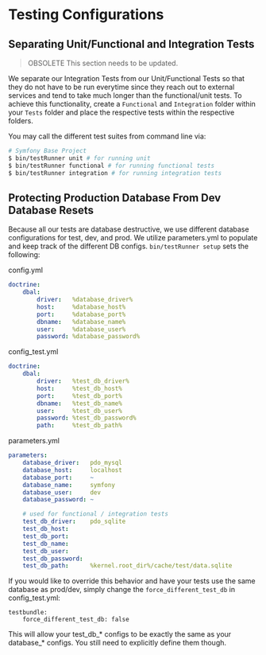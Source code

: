 # Testing Configurations

## Separating Unit/Functional and Integration Tests

>
> OBSOLETE
> This section needs to be updated.
>

We separate our Integration Tests from our Unit/Functional Tests so that they do not have to be run everytime since they reach out to external services and tend to take much longer than the functional/unit tests. To achieve this functionality, create a ```Functional``` and ```Integration``` folder within your ```Tests``` folder and place the respective tests within the respective folders.

You may call the different test suites from command line via:


```bash
# Symfony Base Project
$ bin/testRunner unit # for running unit
$ bin/testRunner functional # for running functional tests
$ bin/testRunner integration # for running integration tests
```

## Protecting Production Database From Dev Database Resets

Because all our tests are database destructive, we use different database configurations for test, dev, and prod. We utilize parameters.yml to populate and keep track of the different DB configs. ```bin/testRunner setup``` sets the following:

config.yml
```yml
doctrine:
    dbal:
        driver:   %database_driver%
        host:     %database_host%
        port:     %database_port%
        dbname:   %database_name%
        user:     %database_user%
        password: %database_password%
```


config_test.yml
```yml
doctrine:
    dbal:
        driver:   %test_db_driver%
        host:     %test_db_host%
        port:     %test_db_port%
        dbname:   %test_db_name%
        user:     %test_db_user%
        password: %test_db_password%
        path:     %test_db_path%
```

parameters.yml
```yml
parameters:
    database_driver:   pdo_mysql
    database_host:     localhost
    database_port:     ~
    database_name:     symfony
    database_user:     dev
    database_password: ~

    # used for functional / integration tests
    test_db_driver:    pdo_sqlite
    test_db_host:
    test_db_port:
    test_db_name:
    test_db_user:
    test_db_password:
    test_db_path:      %kernel.root_dir%/cache/test/data.sqlite
```


If you would like to override this behavior and have your tests use the same database as prod/dev, simply change the ```force_different_test_db``` in config_test.yml:


```
testbundle:
    force_different_test_db: false
```

This will allow your test_db_* configs to be exactly the same as your database_* configs. You still need to explicitly define them though.

